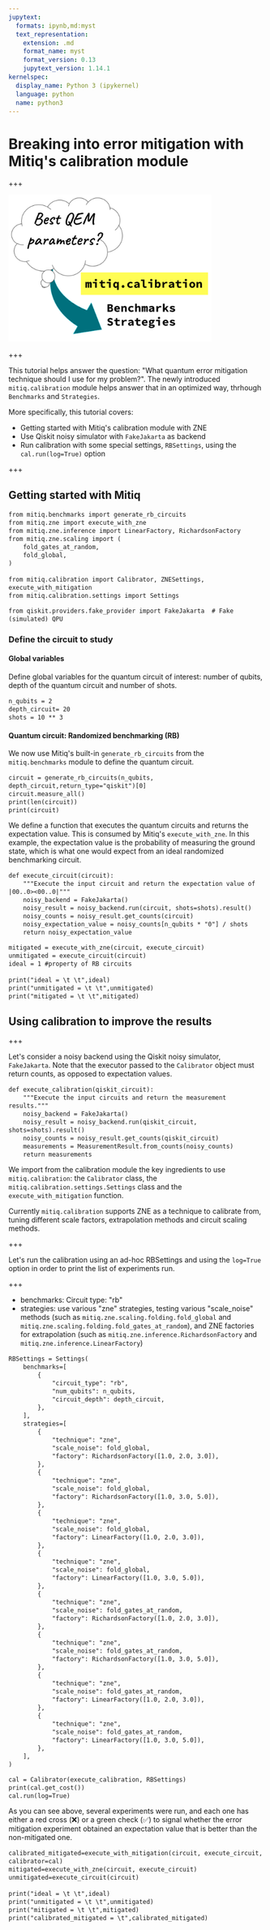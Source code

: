 ```yaml
---
jupytext:
  formats: ipynb,md:myst
  text_representation:
    extension: .md
    format_name: myst
    format_version: 0.13
    jupytext_version: 1.14.1
kernelspec:
  display_name: Python 3 (ipykernel)
  language: python
  name: python3
---
```


# Breaking into error mitigation with Mitiq's calibration module

+++

<img src="../_thumbnails/calibration.png" width="400">

+++

This tutorial helps answer the question: "What quantum error
mitigation technique should I use for my problem?". The newly introduced
`mitiq.calibration` module helps answer that in an optimized way, thrhough `Benchmarks` and `Strategies`.

More specifically, this tutorial covers:
- Getting started with Mitiq's calibration module with ZNE
- Use Qiskit noisy simulator with `FakeJakarta` as backend
- Run calibration with some special settings, `RBSettings`, using the `cal.run(log=True)` option

+++

## Getting started with Mitiq

```{code-cell} ipython3
from mitiq.benchmarks import generate_rb_circuits
from mitiq.zne import execute_with_zne
from mitiq.zne.inference import LinearFactory, RichardsonFactory
from mitiq.zne.scaling import (
    fold_gates_at_random,
    fold_global,
)

from mitiq.calibration import Calibrator, ZNESettings, execute_with_mitigation
from mitiq.calibration.settings import Settings
```

```{code-cell} ipython3
from qiskit.providers.fake_provider import FakeJakarta  # Fake (simulated) QPU
```

### Define the circuit to study

#### Global variables
Define global variables for the quantum circuit of interest: number of qubits, depth of the quantum circuit and number of shots.

```{code-cell} ipython3
n_qubits = 2
depth_circuit= 20
shots = 10 ** 3
```

#### Quantum circuit: Randomized benchmarking (RB)
We now use Mitiq's built-in `generate_rb_circuits` from the `mitiq.benchmarks` module to define the quantum circuit.

```{code-cell} ipython3
circuit = generate_rb_circuits(n_qubits, depth_circuit,return_type="qiskit")[0]
circuit.measure_all()
print(len(circuit))
print(circuit)
```

We define a function that executes the quantum circuits and returns the expectation value. This is consumed by Mitiq's `execute_with_zne`. In this example, the expectation value is the probability of measuring the ground state, which is what one would expect from an ideal randomized benchmarking circuit.

```{code-cell} ipython3
def execute_circuit(circuit):
    """Execute the input circuit and return the expectation value of |00..0><00..0|"""
    noisy_backend = FakeJakarta()
    noisy_result = noisy_backend.run(circuit, shots=shots).result()
    noisy_counts = noisy_result.get_counts(circuit)
    noisy_expectation_value = noisy_counts[n_qubits * "0"] / shots
    return noisy_expectation_value
```

```{code-cell} ipython3
mitigated = execute_with_zne(circuit, execute_circuit)
unmitigated = execute_circuit(circuit)
ideal = 1 #property of RB circuits

print("ideal = \t \t",ideal)
print("unmitigated = \t \t",unmitigated)
print("mitigated = \t \t",mitigated)
```

## Using calibration to improve the results

+++

Let's consider a noisy backend using the Qiskit noisy simulator, `FakeJakarta`. Note that the executor passed to the `Calibrator` object must return counts, as opposed to expectation values.

```{code-cell} ipython3
def execute_calibration(qiskit_circuit):
    """Execute the input circuits and return the measurement results."""
    noisy_backend = FakeJakarta()
    noisy_result = noisy_backend.run(qiskit_circuit, shots=shots).result()
    noisy_counts = noisy_result.get_counts(qiskit_circuit)
    measurements = MeasurementResult.from_counts(noisy_counts)
    return measurements
```

We import from the calibration module the key ingredients to use `mitiq.calibration`: the `Calibrator` class, the `mitiq.calibration.settings.Settings` class and the `execute_with_mitigation` function.

Currently `mitiq.calibration` supports ZNE as a technique to calibrate from, tuning different scale factors, extrapolation methods and circuit scaling methods.

+++

Let's run the calibration using an ad-hoc RBSettings and using the `log=True` option in order to print the list of experiments run.

+++

- benchmarks: Circuit type: "rb"
- strategies: use various "zne" strategies, testing various "scale_noise" methods (such as `mitiq.zne.scaling.folding.fold_global` and `mitiq.zne.scaling.folding.fold_gates_at_random`), and ZNE factories for extrapolation (such as `mitiq.zne.inference.RichardsonFactory` and `mitiq.zne.inference.LinearFactory`)

```{code-cell} ipython3
RBSettings = Settings(
    benchmarks=[
        {
            "circuit_type": "rb",
            "num_qubits": n_qubits,
            "circuit_depth": depth_circuit,
        },
    ],
    strategies=[
        {
            "technique": "zne",
            "scale_noise": fold_global,
            "factory": RichardsonFactory([1.0, 2.0, 3.0]),
        },
        {
            "technique": "zne",
            "scale_noise": fold_global,
            "factory": RichardsonFactory([1.0, 3.0, 5.0]),
        },
        {
            "technique": "zne",
            "scale_noise": fold_global,
            "factory": LinearFactory([1.0, 2.0, 3.0]),
        },
        {
            "technique": "zne",
            "scale_noise": fold_global,
            "factory": LinearFactory([1.0, 3.0, 5.0]),
        },
        {
            "technique": "zne",
            "scale_noise": fold_gates_at_random,
            "factory": RichardsonFactory([1.0, 2.0, 3.0]),
        },
        {
            "technique": "zne",
            "scale_noise": fold_gates_at_random,
            "factory": RichardsonFactory([1.0, 3.0, 5.0]),
        },
        {
            "technique": "zne",
            "scale_noise": fold_gates_at_random,
            "factory": LinearFactory([1.0, 2.0, 3.0]),
        },
        {
            "technique": "zne",
            "scale_noise": fold_gates_at_random,
            "factory": LinearFactory([1.0, 3.0, 5.0]),
        },
    ],
)
```

```{code-cell} ipython3
cal = Calibrator(execute_calibration, RBSettings)
print(cal.get_cost())
cal.run(log=True)
```

As you can see above, several experiments were run, and each one has either a red cross (❌) or a green check (✅) to signal whether the error mitigation experiment obtained an expectation value that is better than the non-mitigated one.

```{code-cell} ipython3
calibrated_mitigated=execute_with_mitigation(circuit, execute_circuit, calibrator=cal)
mitigated=execute_with_zne(circuit, execute_circuit)
unmitigated=execute_circuit(circuit)

print("ideal = \t \t",ideal)
print("unmitigated = \t \t",unmitigated)
print("mitigated = \t \t",mitigated)
print("calibrated_mitigated = \t",calibrated_mitigated)
```

```{code-cell} ipython3

```
